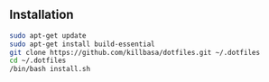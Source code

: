 ## Installation

```bash
sudo apt-get update
sudo apt-get install build-essential
git clone https://github.com/killbasa/dotfiles.git ~/.dotfiles
cd ~/.dotfiles
/bin/bash install.sh
```
